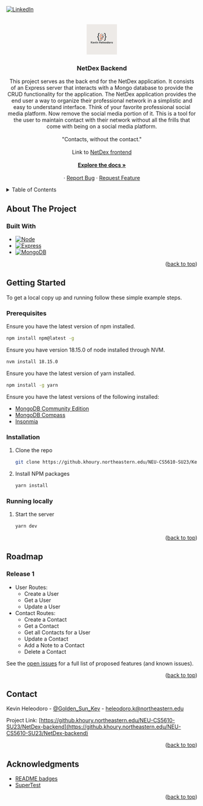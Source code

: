 <a name="readme-top"></a>
[![LinkedIn][linkedin-shield]][linkedin-url]

<!-- PROJECT LOGO -->
<br />
<div align="center">
  <a href="https://github.khoury.northeastern.edu/NEU-CS5610-SU23/NetDex-backend">
    <img src="img/readme/logo.png" alt="Logo" width="80" height="80">
  </a>

<h3 align="center">NetDex Backend</h3>

  <p align="center">
    This project serves as the back end for the NetDex application. It consists of an Express server that interacts with a Mongo database to provide the CRUD functionality for the application.
    The NetDex application provides the end user a way to organize their professional network in a simplistic and easy to understand interface. Think of your favorite professional social media platform. Now remove the social media portion of it. This is a tool for the user to maintain contact with their network without all the frills that come with being on a social media platform.
    <br/><br/>"Contacts, without the contact."<br/><br/>
    Link to <a href="https://github.khoury.northeastern.edu/NEU-CS5610-SU23/NetDex-frontend">NetDex frontend</a>
    <br/> 
    <br />
    <a href="https://github.khoury.northeastern.edu/NEU-CS5610-SU23/NetDex-backend"><strong>Explore the docs »</strong></a>
    <br />
    <br />
    <!-- <a href="https://movietime-backend-heleo.uw.r.appspot.com/api/v1/movies">View Demo: Get all movies</a> -->
    ·
    <a href="https://github.khoury.northeastern.edu/NEU-CS5610-SU23/NetDex-backend/issues">Report Bug</a>
    ·
    <a href="https://github.khoury.northeastern.edu/NEU-CS5610-SU23/NetDex-backend/issues">Request Feature</a>

  </p>
</div>

<!-- TABLE OF CONTENTS -->
<details>
  <summary>Table of Contents</summary>
  <ol>
    <li>
      <a href="#about-the-project">About The Project</a>
      <ul>
        <li><a href="#built-with">Built With</a></li>
      </ul>
    </li>
    <li>
      <a href="#getting-started">Getting Started</a>
      <ul>
        <li><a href="#prerequisites">Prerequisites</a></li>
        <li><a href="#installation">Installation</a></li>
      </ul>
    </li>
    <li><a href="#roadmap">Roadmap</a></li>
    <li><a href="#contact">Contact</a></li>
    <li><a href="#acknowledgments">Acknowledgments</a></li>
  </ol>
</details>

<!-- ABOUT THE PROJECT -->

## About The Project

<!-- <p align="right">(<a href="#readme-top">back to top</a>)</p> -->

### Built With

-   [![Node][Node.js]][Node-url]
-   [![Express][Express.js]][Express-url]
-   [![MongoDB][MongoDB]][Mongo-url]

<p align="right">(<a href="#readme-top">back to top</a>)</p>

<!-- GETTING STARTED -->

## Getting Started

To get a local copy up and running follow these simple example steps.

### Prerequisites

Ensure you have the latest version of npm installed.

```sh
npm install npm@latest -g
```

Ensure you have version 18.15.0 of node installed through NVM.

```sh
nvm install 18.15.0
```

Ensure you have the latest version of yarn installed.

```sh
npm install -g yarn
```

Ensure you have the latest versions of the following installed:

-   [MongoDB Community Edition](https://docs.mongodb.com/manual/administration/install-community/)
-   [MongoDB Compass](https://docs.mongodb.com/compass/current/install/)
-   [Insonmia](https://insomnia.rest/)

### Installation

1. Clone the repo
    ```sh
    git clone https://github.khoury.northeastern.edu/NEU-CS5610-SU23/KevinHeleodoro-backend.git
    ```
2. Install NPM packages
    ```sh
    yarn install
    ```

### Running locally

1. Start the server
    ```sh
    yarn dev
    ```

<p align="right">(<a href="#readme-top">back to top</a>)</p>

<!-- USAGE EXAMPLES
## Usage

Use this space to show useful examples of how a project can be used. Additional screenshots, code examples and demos work well in this space. You may also link to more resources.

_For more examples, please refer to the [Documentation](https://example.com)_

<p align="right">(<a href="#readme-top">back to top</a>)</p> -->

<!-- ROADMAP -->

## Roadmap

### Release 1

-   User Routes:
    -   Create a User
    -   Get a User
    -   Update a User
-   Contact Routes:
    -   Create a Contact
    -   Get a Contact
    -   Get all Contacts for a User
    -   Update a Contact
    -   Add a Note to a Contact
    -   Delete a Contact

See the [open issues](https://github.khoury.northeastern.edu/NEU-CS5610-SU23/NetDex-backend/issues) for a full list of proposed features (and known issues).

<p align="right">(<a href="#readme-top">back to top</a>)</p>

<!-- CONTACT -->

## Contact

Kevin Heleodoro - [@Golden_Sun_Kev](https://twitter.com/Golden_Sun_Kev) - heleodoro.k@northeastern.edu

Project Link: [https://github.khoury.northeastern.edu/NEU-CS5610-SU23/NetDex-backend](https://github.khoury.northeastern.edu/NEU-CS5610-SU23/NetDex-backend)

<p align="right">(<a href="#readme-top">back to top</a>)</p>

<!-- ACKNOWLEDGMENTS -->

## Acknowledgments

-   [README badges](https://dev.to/envoy_/150-badges-for-github-pnk)
-   [SuperTest](https://github.com/ladjs/supertest)
    <!-- * []() -->

<p align="right">(<a href="#readme-top">back to top</a>)</p>

<!-- MARKDOWN LINKS & IMAGES -->

[linkedin-shield]: https://img.shields.io/badge/-LinkedIn-black.svg?style=for-the-badge&logo=linkedin&colorB=555
[linkedin-url]: https://linkedin.com/in/kevin-heleodoro
[Node.js]: https://img.shields.io/badge/Node.js-43853D?style=for-the-badge&logo=node.js&logoColor=white
[Node-url]: https://nodejs.org/en
[Express.js]: https://img.shields.io/badge/Express.js-404D59?style=for-the-badge
[Express-url]: https://expressjs.com/
[MongoDB]: https://img.shields.io/badge/MongoDB-4EA94B?style=for-the-badge&logo=mongodb&logoColor=white
[Mongo-url]: https://www.mongodb.com/docs/
